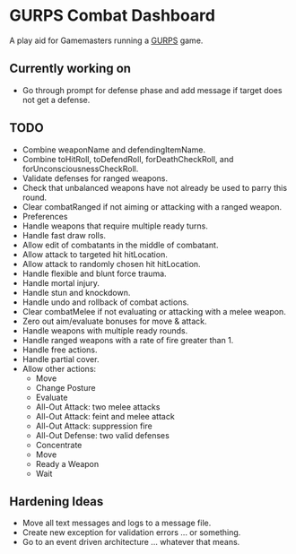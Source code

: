 # GURPS Combat Dashboard

A play aid for Gamemasters running a [GURPS](http://www.sjgames.com/gurps/) game.

## Currently working on

* Go through prompt for defense phase and add message if target does not get a defense.

## TODO

* Combine weaponName and defendingItemName.
* Combine toHitRoll, toDefendRoll, forDeathCheckRoll, and forUnconsciousnessCheckRoll.
* Validate defenses for ranged weapons.
* Check that unbalanced weapons have not already be used to parry this round.
* Clear combatRanged if not aiming or attacking with a ranged weapon.
* Preferences
* Handle weapons that require multiple ready turns.
* Handle fast draw rolls.
* Allow edit of combatants in the middle of combatant.
* Allow attack to targeted hit hitLocation.
* Allow attack to randomly chosen hit hitLocation.
* Handle flexible and blunt force trauma.
* Handle mortal injury.
* Handle stun and knockdown.
* Handle undo and rollback of combat actions.
* Clear combatMelee if not evaluating or attacking with a melee weapon.
* Zero out aim/evaluate bonuses for move & attack.
* Handle weapons with multiple ready rounds.
* Handle ranged weapons with a rate of fire greater than 1.
* Handle free actions.
* Handle partial cover.
* Allow other actions:
    * Move
    * Change Posture
    * Evaluate
    * All-Out Attack: two melee attacks
    * All-Out Attack: feint and melee attack
    * All-Out Attack: suppression fire
    * All-Out Defense: two valid defenses
    * Concentrate
    * Move
    * Ready a Weapon
    * Wait

## Hardening Ideas

* Move all text messages and logs to a message file.
* Create new exception for validation errors ... or something.
* Go to an event driven architecture ... whatever that means.
